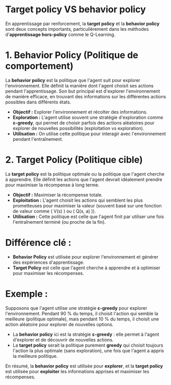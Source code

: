 # Target policy VS behavior policy

En apprentissage par renforcement, la **target policy** et la **behavior policy** sont deux concepts importants, particulièrement dans les méthodes d'**apprentissage hors-policy** comme le Q-Learning.

# 1. **Behavior Policy (Politique de comportement)**

La **behavior policy** est la politique que l'agent suit pour explorer l'environnement. Elle définit la manière dont l'agent choisit ses actions pendant l'apprentissage. Son but principal est d'explorer l'environnement de manière efficace, en trouvant des informations sur les différentes actions possibles dans différents états. 

- **Objectif :** Explorer l'environnement et récolter des informations.
- **Exploration :** L'agent utilise souvent une stratégie d'exploration comme **ε-greedy**, qui permet de choisir parfois des actions aléatoires pour explorer de nouvelles possibilités (exploitation vs exploration).
- **Utilisation :** On utilise cette politique pour interagir avec l'environnement pendant l'entraînement.

# 2. **Target Policy (Politique cible)**

La **target policy** est la politique optimale ou la politique que l'agent cherche à apprendre. Elle définit les actions que l'agent devrait idéalement prendre pour maximiser la récompense à long terme. 

- **Objectif :** Maximiser la récompense totale.
- **Exploitation :** L'agent choisit les actions qui semblent les plus prometteuses pour maximiser la valeur (souvent basé sur une fonction de valeur comme \( V(s) \) ou \( Q(s, a) \)).
- **Utilisation :** Cette politique est celle que l'agent finit par utiliser une fois l'entraînement terminé (ou proche de la fin).

# **Différence clé :**

- **Behavior Policy** est utilisée pour explorer l'environnement et générer des expériences d'apprentissage.
- **Target Policy** est celle que l'agent cherche à apprendre et à optimiser pour maximiser les récompenses.

# Exemple :

Supposons que l'agent utilise une stratégie **ε-greedy** pour explorer l'environnement. Pendant 90 % du temps, il choisit l'action qui semble la meilleure (politique optimale), mais pendant 10 % du temps, il choisit une action aléatoire pour explorer de nouvelles options. 

- La **behavior policy** ici est la stratégie **ε-greedy** : elle permet à l'agent d'explorer et de découvrir de nouvelles actions.
- La **target policy** serait la politique purement **greedy** qui choisit toujours l'action la plus optimale (sans exploration), une fois que l'agent a appris la meilleure politique. 

En résumé, la **behavior policy** est utilisée pour **explorer**, et la **target policy** est utilisée pour **exploiter** les informations apprises et maximiser les récompenses.
